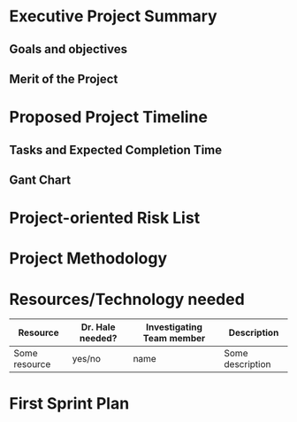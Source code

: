 # Executive Project Summary
## Goals and objectives
## Merit of the Project
# Proposed Project Timeline
## Tasks and Expected Completion Time
## Gant Chart
# Project-oriented Risk List
# Project Methodology
# Resources/Technology needed
|Resource  | Dr. Hale needed? | Investigating Team member | Description |
|-------------------|---------|---------------------------|-------------|
|Some resource| yes/no | name | Some description  |
# First Sprint Plan
